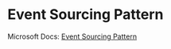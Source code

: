 # Event Sourcing Pattern

Microsoft Docs: [Event Sourcing Pattern](https://docs.microsoft.com/ko-kr/azure/architecture/patterns/event-sourcing)
